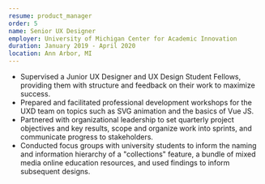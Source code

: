 ```yaml
---
resume: product_manager
order: 5
name: Senior UX Designer
employer: University of Michigan Center for Academic Innovation
duration: January 2019 - April 2020
location: Ann Arbor, MI
---
```


- Supervised a Junior UX Designer and UX Design Student Fellows, providing them with structure and feedback on their work to maximize success.
- Prepared and facilitated professional development workshops for the UXD team on topics such as SVG animation and the basics of Vue JS.
- Partnered with organizational leadership to set quarterly project objectives and key results, scope and organize work into sprints, and communicate progress to stakeholders.
- Conducted focus groups with university students to inform the naming and information hierarchy of a "collections" feature, a bundle of mixed media online education resources, and used findings to inform subsequent designs.



